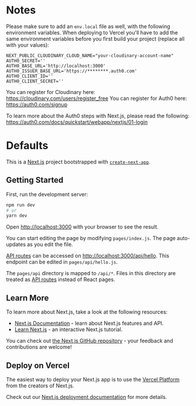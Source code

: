 # Notes

Please make sure to add an `env.local` file as well, with the following environment variables. When deploying to Vercel you'll have to add the same environment variables before you first build your project (replace all with your values):

```
NEXT_PUBLIC_CLOUDINARY_CLOUD_NAME="your-cloudinary-account-name"
AUTH0_SECRET=''
AUTH0_BASE_URL='http://localhost:3000'
AUTH0_ISSUER_BASE_URL='https://********.auth0.com'
AUTH0_CLIENT_ID=''
AUTH0_CLIENT_SECRET=''
```

You can register for Cloudinary here: https://cloudinary.com/users/register_free
You can register for Auth0 here: https://auth0.com/signup

To learn more about the Auth0 steps with Next.js, please read the following: https://auth0.com/docs/quickstart/webapp/nextjs/01-login


# Defaults
This is a [Next.js](https://nextjs.org/) project bootstrapped with [`create-next-app`](https://github.com/vercel/next.js/tree/canary/packages/create-next-app).

## Getting Started

First, run the development server:

```bash
npm run dev
# or
yarn dev
```

Open [http://localhost:3000](http://localhost:3000) with your browser to see the result.

You can start editing the page by modifying `pages/index.js`. The page auto-updates as you edit the file.

[API routes](https://nextjs.org/docs/api-routes/introduction) can be accessed on [http://localhost:3000/api/hello](http://localhost:3000/api/hello). This endpoint can be edited in `pages/api/hello.js`.

The `pages/api` directory is mapped to `/api/*`. Files in this directory are treated as [API routes](https://nextjs.org/docs/api-routes/introduction) instead of React pages.

## Learn More

To learn more about Next.js, take a look at the following resources:

- [Next.js Documentation](https://nextjs.org/docs) - learn about Next.js features and API.
- [Learn Next.js](https://nextjs.org/learn) - an interactive Next.js tutorial.

You can check out [the Next.js GitHub repository](https://github.com/vercel/next.js/) - your feedback and contributions are welcome!

## Deploy on Vercel

The easiest way to deploy your Next.js app is to use the [Vercel Platform](https://vercel.com/new?utm_medium=default-template&filter=next.js&utm_source=create-next-app&utm_campaign=create-next-app-readme) from the creators of Next.js.

Check out our [Next.js deployment documentation](https://nextjs.org/docs/deployment) for more details.
